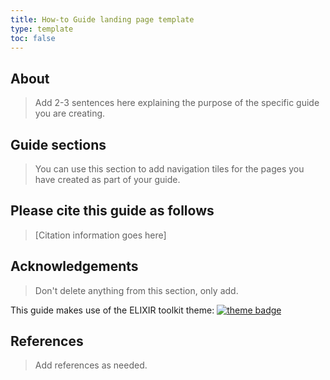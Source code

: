 ```yaml
---
title: How-to Guide landing page template
type: template
toc: false
---
```



## About 

> Add 2-3 sentences here explaining the purpose of the specific guide you are creating.


## Guide sections

> You can use this section to add navigation tiles for the pages you have created as part of your guide.


## Please cite this guide as follows

> [Citation information goes here]


## Acknowledgements

> Don't delete anything from this section, only add.

This guide makes use of the ELIXIR toolkit theme: [![theme badge](https://img.shields.io/badge/ELIXIR%20toolkit%20theme-jekyll-blue?color=0d6efd)](https://github.com/ELIXIR-Belgium/elixir-toolkit-theme)


## References

> Add references as needed.



